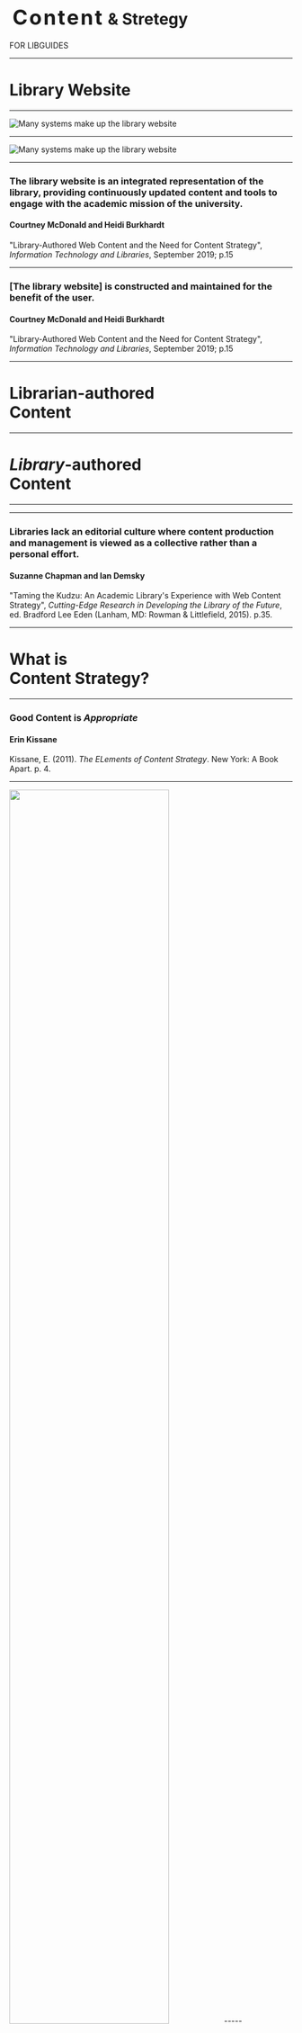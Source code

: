 
# <span class="raleway" style="font-size:1.3em;letter-spacing:.08em;margin-left:.15em;">Content</span> <span class="blue" style="font-size: 1em; line-height:.7em;">&amp; Stretegy</span>

<p style="text-transform:uppercase;">for <span class="blue">LibGuides</span></p>

-----

<h1>Library <span class="blue">Website</span></h1>

-----

![Many systems make up the library website](img/libwebsite1.png)

-----

![Many systems make up the library website](img/libwebsite2.png)

-----


### The library website is an integrated representation of the library, providing continuously updated content and tools to engage with the academic mission of the university.

#### Courtney McDonald and Heidi Burkhardt 

"Library-Authored Web Content and the Need for Content Strategy", <em>Information Technology and Libraries</em>, September 2019; p.15


-----

### [The library website] is constructed and maintained for the benefit of the user.

#### Courtney McDonald and Heidi Burkhardt 

"Library-Authored Web Content and the Need for Content Strategy", <em>Information Technology and Libraries</em>, September 2019; p.15


-----

<h1>Librarian-authored<br /><span class="blue">Content</span></h1>

-----

<h1><em>Library</em>-authored<br /><span class="blue">Content</span></h1>

-----

-----

### Libraries lack an editorial culture where content production and management is viewed as a collective rather than a personal effort.

#### Suzanne Chapman and Ian Demsky

"Taming the Kudzu: An Academic Library's Experience with Web Content Strategy", <em>Cutting-Edge Research in Developing the Library of the Future</em>, ed. Bradford Lee Eden (Lanham, MD: Rowman & Littlefield, 2015). p.35.

-----

<h1>What is<br /><span class="blue">Content Strategy?</span></h1>

-----

<!-- .slide: data-background-image="img/kissane.jpg" -->

### Good Content is <em>Appropriate</em>

#### Erin Kissane

Kissane, E. (2011). *The ELements of Content Strategy*. New York: A Book Apart. p. 4.


-----

<img src="img/appropriate.jpg" al="Good content helps users achieve their goals" style="width:75%;" />
-----



<!-- .slide: data-background-image="img/kissane.jpg" -->

### Good Content is <em>Useful</em>

#### Erin Kissane

Kissane, E. (2011). *The ELements of Content Strategy*. New York: A Book Apart. p. 7.

-----

<img src="img/stats.png" al="LibGuides Stats" style="width:75%;" />


-----

<!-- .slide: data-background-image="img/kissane.jpg" -->

### Good Content is <em>User-Centered</em>

#### Erin Kissane

Kissane, E. (2011). *The ELements of Content Strategy*. New York: A Book Apart. p. 8.

-----
<img src="img/silos.png" al="Our Silos are Showing" style="width:75%;" />

Erin White, VCU Libraries.

-----

<!-- .slide: data-background-image="img/kissane.jpg" -->

### Good Content is <em>Clear</em>

#### Erin Kissane

Kissane, E. (2011). *The ELements of Content Strategy*. New York: A Book Apart. p. 9.

-----

<img src="img/writing.png" al="Good interface design is writing clearly" style="width:75%;" />


-----

<!-- .slide: data-background-image="img/kissane.jpg" -->

### Good Content is <em>Consistent</em>

#### Erin Kissane

Kissane, E. (2011). *The ELements of Content Strategy*. New York: A Book Apart. p. 10.

-----

### 1. Assets (Links, Images, Databases, etc.)

-----

<img src="img/asset.png" al="Good interface design is writing clearly" style="width:75%;" />

-----


### 1. Assets (Links, Images, Databases, etc.)
### 2. Boxes

-----

<img src="img/box.png" al="Good interface design is writing clearly" style="width:75%;" />

-----

### 1. Assets (Links, Images, Databases, etc.)
### 2. Boxes
### 3. Pages

-----

<img src="img/page.png" al="Good interface design is writing clearly" style="width:75%;" />

-----


### 1. Assets (Links, Images, Databases, etc.)
### 2. Boxes
### 3. Pages
### 4. Guides

-----

<img src="img/guide.png" al="Good interface design is writing clearly" style="width:75%;" />

-----


<img src="img/master.png" al="Good interface design is writing clearly" style="width:75%;" />

-----

<!-- .slide: data-background-image="img/kissane.jpg" -->

### Good Content is <em>Concise</em>

#### Erin Kissane

Kissane, E. (2011). *The ELements of Content Strategy*. New York: A Book Apart. p. 11.



-----

<img src="img/libdesign.png" al="Libraries like everything" style="width:75%;" />

[E. Bell](https://twitter.com/#!/ebellempire/status/172355190232592384)

-----


<!-- .slide: data-background-image="img/kissane.jpg" -->

### Good Content is <em>Supported</em>

#### Erin Kissane

Kissane, E. (2011). *The ELements of Content Strategy*. New York: A Book Apart. p. 12.

-----

<img src="img/styleguide.png" al="Good interface design is writing clearly" style="width:75%;" />

[Univeristy Libraries Style Guide](https://libguides.gvsu.edu/styleguide/planmanageassess)


-----

UL Style Guide: [https://gvsu.edu/library/styleguide](https://gvsu.edu/library/styleguide)

LibGuides Best Practices: [https://libguides.gvsu.edu/libguideshelp](https://libguides.gvsu.edu/libguideshelp)

Search Forms: [https://libguides.gvsu.edu/searchforms](https://libguides.gvsu.edu/searchforms)

-----

# <span style="display:inline;font-family:Raleway;font-weight:100;">Thank</span><span class="blue">You</span> 









